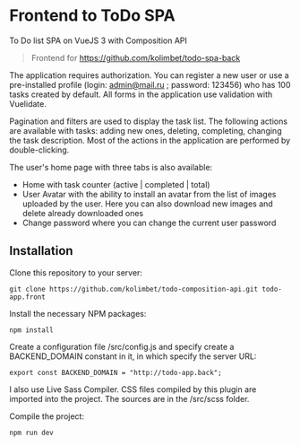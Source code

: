 # Frontend to ToDo SPA

To Do list SPA on VueJS 3 with Composition API

> Frontend for https://github.com/kolimbet/todo-spa-back

The application requires authorization. You can register a new user or use a pre-installed profile (login: admin@mail.ru ; password: 123456) who has 100 tasks created by default. All forms in the application use validation with Vuelidate.

Pagination and filters are used to display the task list. The following actions are available with tasks: adding new ones, deleting, completing, changing the task description. Most of the actions in the application are performed by double-clicking.

The user's home page with three tabs is also available:

- Home with task counter (active | completed | total)
- User Avatar with the ability to install an avatar from the list of images uploaded by the user. Here you can also download new images and delete already downloaded ones
- Change password where you can change the current user password

## Installation

Clone this repository to your server:

```
git clone https://github.com/kolimbet/todo-composition-api.git todo-app.front
```

Install the necessary NPM packages:

```
npm install
```

Create a configuration file /src/config.js and specify create a BACKEND_DOMAIN constant in it, in which specify the server URL:

```
export const BACKEND_DOMAIN = "http://todo-app.back";
```

I also use Live Sass Compiler. CSS files compiled by this plugin are imported into the project. The sources are in the /src/scss folder.

Compile the project:

```
npm run dev
```
